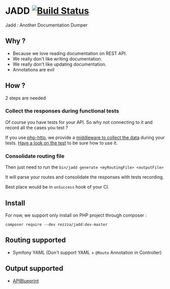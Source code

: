 # JADD [![Build Status](https://travis-ci.org/rezzza/jadd.svg?branch=master)](https://travis-ci.org/rezzza/jadd)
Jadd : Another Documentation Dumper

## Why ?

- Because we love reading documentation on REST API.
- We really don't like writing documentation.
- We really don't like updating documentation.
- Annotations are evil

## How ?

2 steps are needed

### Collect the responses during functional tests

Of course you have tests for your API. So why not connecting to it and record all the cases you test ?

If you use [php-http](http://php-http.org), we provide a [middleware to collect the data](https://github.com/rezzza/jadd/blob/master/src/Infra/Http/CollectEndpointPlugin.php) during your tests. [Have a look on the test](https://github.com/rezzza/jadd/blob/master/features/collect_endpoint.feature#L41) to be sure how to use it.

### Consolidate routing file

Then just need to run the `bin/jadd generate <myRoutingFile> <outputFile>`

It will parse your routes and consolidate the responses with tests recording.

Best place would be in `onSuccess` hook of your CI.

## Install

For now, we support only install on PHP project through composer :
```
composer require --dev rezzza/jadd:dev-master
```

## Routing supported

- Symfony YAML (Don't support YAML + `@Route` Annotation in Controller)

## Output supported

- [APIBlueprint](https://apiblueprint.org/)
